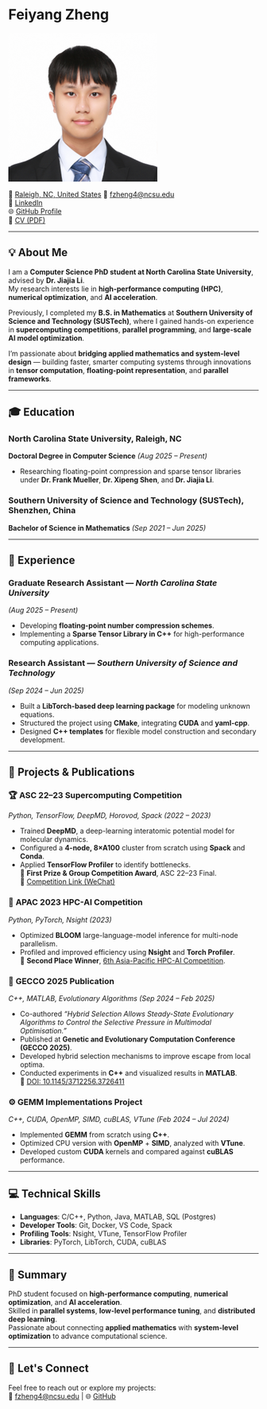 # Feiyang Zheng  
<img src="https://raw.githubusercontent.com/Mr-Jeffery/mr-jeffery.github.io/main/image/zhengfeiyang.jpg" alt="zhengfeiyang" width="300"/>

📍 [Raleigh, NC, United States](https://www.ncsu.edu/)
📧 [fzheng4@ncsu.edu](mailto:fzheng4@ncsu.edu)  
🔗 [LinkedIn](https://www.linkedin.com/in/feiyang-zheng-2716b92b9/)  
🌐 [GitHub Profile](https://github.com/Mr-Jeffery)  
📄 [CV (PDF)](https://raw.githubusercontent.com/Mr-Jeffery/mr-jeffery.github.io/main/FeiyangZheng.pdf)

---

## 💡 About Me
I am a **Computer Science PhD student at North Carolina State University**, advised by **Dr. Jiajia Li**.  
My research interests lie in **high-performance computing (HPC)**, **numerical optimization**, and **AI acceleration**.  

Previously, I completed my **B.S. in Mathematics** at **Southern University of Science and Technology (SUSTech)**, where I gained hands-on experience in **supercomputing competitions**, **parallel programming**, and **large-scale AI model optimization**.  

I’m passionate about **bridging applied mathematics and system-level design** — building faster, smarter computing systems through innovations in **tensor computation**, **floating-point representation**, and **parallel frameworks**.

---

## 🎓 Education

### **North Carolina State University**, Raleigh, NC  
**Doctoral Degree in Computer Science** *(Aug 2025 – Present)*  
- Researching floating-point compression and sparse tensor libraries under **Dr. Frank Mueller**, **Dr. Xipeng Shen**, and **Dr. Jiajia Li**.

### **Southern University of Science and Technology (SUSTech)**, Shenzhen, China  
**Bachelor of Science in Mathematics** *(Sep 2021 – Jun 2025)*

---

## 💼 Experience

### **Graduate Research Assistant** — *North Carolina State University*  
*(Aug 2025 – Present)*  
- Developing **floating-point number compression schemes**.  
- Implementing a **Sparse Tensor Library in C++** for high-performance computing applications.

### **Research Assistant** — *Southern University of Science and Technology*  
*(Sep 2024 – Jun 2025)*  
- Built a **LibTorch-based deep learning package** for modeling unknown equations.  
- Structured the project using **CMake**, integrating **CUDA** and **yaml-cpp**.  
- Designed **C++ templates** for flexible model construction and secondary development.

---

## 🧠 Projects & Publications

### 🏆 **ASC 22–23 Supercomputing Competition**  
*Python, TensorFlow, DeepMD, Horovod, Spack* *(2022 – 2023)*  
- Trained **DeepMD**, a deep-learning interatomic potential model for molecular dynamics.  
- Configured a **4-node, 8×A100** cluster from scratch using **Spack** and **Conda**.  
- Applied **TensorFlow Profiler** to identify bottlenecks.  
🏅 **First Prize & Group Competition Award**, ASC 22–23 Final.  
🔗 [Competition Link (WeChat)](https://mp.weixin.qq.com/s/0tYmQrZHdJSf8w9DXX_ltg)


### 🧩 **APAC 2023 HPC-AI Competition**  
*Python, PyTorch, Nsight* *(2023)*  
- Optimized **BLOOM** large-language-model inference for multi-node parallelism.  
- Profiled and improved efficiency using **Nsight** and **Torch Profiler**.  
🏅 **Second Place Winner**, [6th Asia-Pacific HPC-AI Competition](https://nci.org.au/news-events/news/innovation-winners-6th-asia-pacific-hpc-ai-student-competition).

### 📄 **GECCO 2025 Publication**  
*C++, MATLAB, Evolutionary Algorithms* *(Sep 2024 – Feb 2025)*  
- Co-authored *“Hybrid Selection Allows Steady-State Evolutionary Algorithms to Control the Selective Pressure in Multimodal Optimisation.”*  
- Published at **Genetic and Evolutionary Computation Conference (GECCO 2025)**.  
- Developed hybrid selection mechanisms to improve escape from local optima.  
- Conducted experiments in **C++** and visualized results in **MATLAB**.  
🔗 [DOI: 10.1145/3712256.3726411](https://doi.org/10.1145/3712256.3726411)


### ⚙️ **GEMM Implementations Project**  
*C++, CUDA, OpenMP, SIMD, cuBLAS, VTune* *(Feb 2024 – Jul 2024)*  
- Implemented **GEMM** from scratch using **C++**.  
- Optimized CPU version with **OpenMP** + **SIMD**, analyzed with **VTune**.  
- Developed custom **CUDA** kernels and compared against **cuBLAS** performance.

---

## 💻 Technical Skills

- **Languages**: C/C++, Python, Java, MATLAB, SQL (Postgres)  
- **Developer Tools**: Git, Docker, VS Code, Spack  
- **Profiling Tools**: Nsight, VTune, TensorFlow Profiler  
- **Libraries**: PyTorch, LibTorch, CUDA, cuBLAS  

---

## 🌱 Summary

PhD student focused on **high-performance computing**, **numerical optimization**, and **AI acceleration**.  
Skilled in **parallel systems**, **low-level performance tuning**, and **distributed deep learning**.  
Passionate about connecting **applied mathematics** with **system-level optimization** to advance computational science.

---

## 🤝 Let's Connect

Feel free to reach out or explore my projects:  
📧 [fzheng4@ncsu.edu](mailto:fzheng4@ncsu.edu) | 🌐 [GitHub](https://github.com/Mr-Jeffery)
